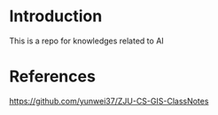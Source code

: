 # Introduction

This is a repo for knowledges related to AI

## 


# References

https://github.com/yunwei37/ZJU-CS-GIS-ClassNotes